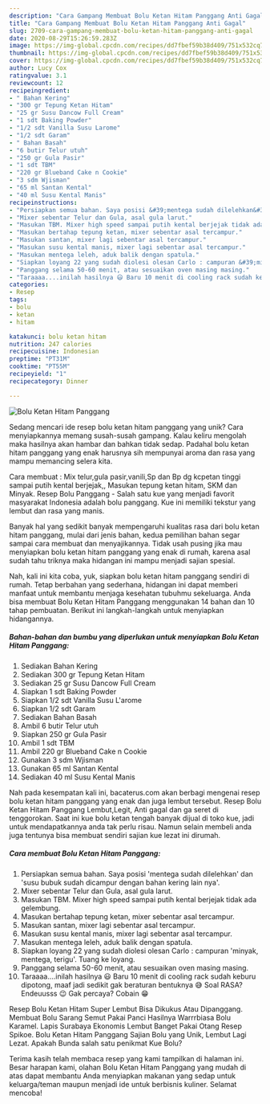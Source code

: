```yaml
---
description: "Cara Gampang Membuat Bolu Ketan Hitam Panggang Anti Gagal"
title: "Cara Gampang Membuat Bolu Ketan Hitam Panggang Anti Gagal"
slug: 2709-cara-gampang-membuat-bolu-ketan-hitam-panggang-anti-gagal
date: 2020-08-29T15:26:59.283Z
image: https://img-global.cpcdn.com/recipes/dd7fbef59b38d409/751x532cq70/bolu-ketan-hitam-panggang-foto-resep-utama.jpg
thumbnail: https://img-global.cpcdn.com/recipes/dd7fbef59b38d409/751x532cq70/bolu-ketan-hitam-panggang-foto-resep-utama.jpg
cover: https://img-global.cpcdn.com/recipes/dd7fbef59b38d409/751x532cq70/bolu-ketan-hitam-panggang-foto-resep-utama.jpg
author: Lucy Cox
ratingvalue: 3.1
reviewcount: 12
recipeingredient:
- " Bahan Kering"
- "300 gr Tepung Ketan Hitam"
- "25 gr Susu Dancow Full Cream"
- "1 sdt Baking Powder"
- "1/2 sdt Vanilla Susu Larome"
- "1/2 sdt Garam"
- " Bahan Basah"
- "6 butir Telur utuh"
- "250 gr Gula Pasir"
- "1 sdt TBM"
- "220 gr Blueband Cake n Cookie"
- "3 sdm Wjisman"
- "65 ml Santan Kental"
- "40 ml Susu Kental Manis"
recipeinstructions:
- "Persiapkan semua bahan. Saya posisi &#39;mentega sudah dilelehkan&#39; dan &#39;susu bubuk sudah dicampur dengan bahan kering lain nya&#39;."
- "Mixer sebentar Telur dan Gula, asal gula larut."
- "Masukan TBM. Mixer high speed sampai putih kental berjejak tidak ada gelembung."
- "Masukan bertahap tepung ketan, mixer sebentar asal tercampur."
- "Masukan santan, mixer lagi sebentar asal tercampur."
- "Masukan susu kental manis, mixer lagi sebentar asal tercampur."
- "Masukan mentega leleh, aduk balik dengan spatula."
- "Siapkan loyang 22 yang sudah diolesi olesan Carlo : campuran &#39;minyak, mentega, terigu&#39;. Tuang ke loyang."
- "Panggang selama 50-60 menit, atau sesuaikan oven masing masing."
- "Taraaaa....inilah hasilnya 😃 Baru 10 menit di cooling rack sudah keburu dipotong, maaf jadi sedikit gak beraturan bentuknya 😅 Soal RASA? Endeuusss 😉 Gak percaya? Cobain 😁"
categories:
- Resep
tags:
- bolu
- ketan
- hitam

katakunci: bolu ketan hitam 
nutrition: 247 calories
recipecuisine: Indonesian
preptime: "PT31M"
cooktime: "PT55M"
recipeyield: "1"
recipecategory: Dinner

---
```



![Bolu Ketan Hitam Panggang](https://img-global.cpcdn.com/recipes/dd7fbef59b38d409/751x532cq70/bolu-ketan-hitam-panggang-foto-resep-utama.jpg)

Sedang mencari ide resep bolu ketan hitam panggang yang unik? Cara menyiapkannya memang susah-susah gampang. Kalau keliru mengolah maka hasilnya akan hambar dan bahkan tidak sedap. Padahal bolu ketan hitam panggang yang enak harusnya sih mempunyai aroma dan rasa yang mampu memancing selera kita.

Cara membuat : Mix telur,gula pasir,vanili,Sp dan Bp dg kcpetan tinggi sampai putih kental berjejak,, Masukan tepung ketan hitam, SKM dan Minyak. Resep Bolu Panggang - Salah satu kue yang menjadi favorit masyarakat Indonesia adalah bolu panggang. Kue ini memiliki tekstur yang lembut dan rasa yang manis.

Banyak hal yang sedikit banyak mempengaruhi kualitas rasa dari bolu ketan hitam panggang, mulai dari jenis bahan, kedua pemilihan bahan segar sampai cara membuat dan menyajikannya. Tidak usah pusing jika mau menyiapkan bolu ketan hitam panggang yang enak di rumah, karena asal sudah tahu triknya maka hidangan ini mampu menjadi sajian spesial.


Nah, kali ini kita coba, yuk, siapkan bolu ketan hitam panggang sendiri di rumah. Tetap berbahan yang sederhana, hidangan ini dapat memberi manfaat untuk membantu menjaga kesehatan tubuhmu sekeluarga. Anda bisa membuat Bolu Ketan Hitam Panggang menggunakan 14 bahan dan 10 tahap pembuatan. Berikut ini langkah-langkah untuk menyiapkan hidangannya.

<!--inarticleads1-->

##### Bahan-bahan dan bumbu yang diperlukan untuk menyiapkan Bolu Ketan Hitam Panggang:

1. Sediakan  Bahan Kering
1. Sediakan 300 gr Tepung Ketan Hitam
1. Sediakan 25 gr Susu Dancow Full Cream
1. Siapkan 1 sdt Baking Powder
1. Siapkan 1/2 sdt Vanilla Susu L&#39;arome
1. Siapkan 1/2 sdt Garam
1. Sediakan  Bahan Basah
1. Ambil 6 butir Telur utuh
1. Siapkan 250 gr Gula Pasir
1. Ambil 1 sdt TBM
1. Ambil 220 gr Blueband Cake n Cookie
1. Gunakan 3 sdm Wjisman
1. Gunakan 65 ml Santan Kental
1. Sediakan 40 ml Susu Kental Manis


Nah pada kesempatan kali ini, bacaterus.com akan berbagi mengenai resep bolu ketan hitam panggang yang enak dan juga lembut tersebut. Resep Bolu Ketan Hitam Panggang Lembut,Legit, Anti gagal dan ga seret di tenggorokan. Saat ini kue bolu ketan tengah banyak dijual di toko kue, jadi untuk mendapatkannya anda tak perlu risau. Namun selain membeli anda juga tentunya bisa membuat sendiri sajian kue lezat ini dirumah. 

<!--inarticleads2-->

##### Cara membuat Bolu Ketan Hitam Panggang:

1. Persiapkan semua bahan. Saya posisi &#39;mentega sudah dilelehkan&#39; dan &#39;susu bubuk sudah dicampur dengan bahan kering lain nya&#39;.
1. Mixer sebentar Telur dan Gula, asal gula larut.
1. Masukan TBM. Mixer high speed sampai putih kental berjejak tidak ada gelembung.
1. Masukan bertahap tepung ketan, mixer sebentar asal tercampur.
1. Masukan santan, mixer lagi sebentar asal tercampur.
1. Masukan susu kental manis, mixer lagi sebentar asal tercampur.
1. Masukan mentega leleh, aduk balik dengan spatula.
1. Siapkan loyang 22 yang sudah diolesi olesan Carlo : campuran &#39;minyak, mentega, terigu&#39;. Tuang ke loyang.
1. Panggang selama 50-60 menit, atau sesuaikan oven masing masing.
1. Taraaaa....inilah hasilnya 😃 Baru 10 menit di cooling rack sudah keburu dipotong, maaf jadi sedikit gak beraturan bentuknya 😅 Soal RASA? Endeuusss 😉 Gak percaya? Cobain 😁


Resep Bolu Ketan Hitam Super Lembut Bisa Dikukus Atau Dipanggang. Membuat Bolu Sarang Semut Pakai Panci Hasilnya Warrrbiasa Bolu Karamel. Lapis Surabaya Ekonomis Lembut Banget Pakai Otang Resep Spikoe. Bolu Ketan Hitam Panggang Sajian Bolu yang Unik, Lembut Lagi Lezat. Apakah Bunda salah satu penikmat Kue Bolu? 

Terima kasih telah membaca resep yang kami tampilkan di halaman ini. Besar harapan kami, olahan Bolu Ketan Hitam Panggang yang mudah di atas dapat membantu Anda menyiapkan makanan yang sedap untuk keluarga/teman maupun menjadi ide untuk berbisnis kuliner. Selamat mencoba!
